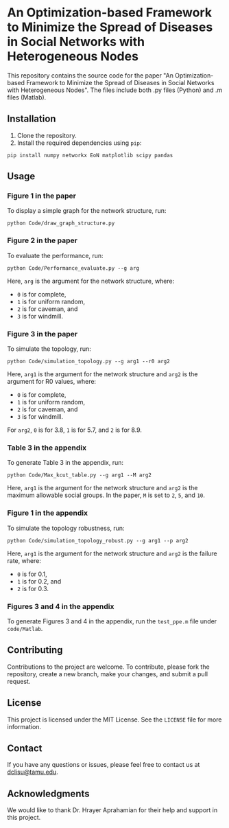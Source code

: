 
# An Optimization-based Framework to Minimize the Spread of Diseases in Social Networks with Heterogeneous Nodes

This repository contains the source code for the paper "An Optimization-based Framework to Minimize the Spread of Diseases in Social Networks with Heterogeneous Nodes". The files include both .py files (Python) and .m files (Matlab).

## Installation

1.  Clone the repository.
2.  Install the required dependencies using `pip`:



`pip install numpy networkx EoN matplotlib scipy pandas` 

## Usage

### Figure 1 in the paper

To display a simple graph for the network structure, run:


`python Code/draw_graph_structure.py` 

### Figure 2 in the paper

To evaluate the performance, run:


`python Code/Performance_evaluate.py --g arg` 

Here, `arg` is the argument for the network structure, where:

-   `0` is for complete,
-   `1` is for uniform random,
-   `2` is for caveman, and
-   `3` is for windmill.

### Figure 3 in the paper

To simulate the topology, run:


`python Code/simulation_topology.py --g arg1 --r0 arg2` 

Here, `arg1` is the argument for the network structure and `arg2` is the argument for R0 values, where:

-   `0` is for complete,
-   `1` is for uniform random,
-   `2` is for caveman, and
-   `3` is for windmill.

For `arg2`, `0` is for 3.8, `1` is for 5.7, and `2` is for 8.9.

### Table 3 in the appendix

To generate Table 3 in the appendix, run:


`python Code/Max_kcut_table.py --g arg1 --M arg2` 

Here, `arg1` is the argument for the network structure and `arg2` is the maximum allowable social groups. In the paper, `M` is set to `2`, `5`, and `10`.

### Figure 1 in the appendix

To simulate the topology robustness, run:


`python Code/simulation_topology_robust.py --g arg1 --p arg2` 

Here, `arg1` is the argument for the network structure and `arg2` is the failure rate, where:

-   `0` is for 0.1,
-   `1` is for 0.2, and
-   `2` is for 0.3.

### Figures 3 and 4 in the appendix

To generate Figures 3 and 4 in the appendix, run the `test_ppe.m` file under `code/Matlab`.

## Contributing

Contributions to the project are welcome. To contribute, please fork the repository, create a new branch, make your changes, and submit a pull request.

## License

This project is licensed under the MIT License. See the `LICENSE` file for more information.

## Contact

If you have any questions or issues, please feel free to contact us at [dclisu@tamu.edu](mailto:dclisu@tamu.edu).

## Acknowledgments

We would like to thank Dr. Hrayer Aprahamian for their help and support in this project.
